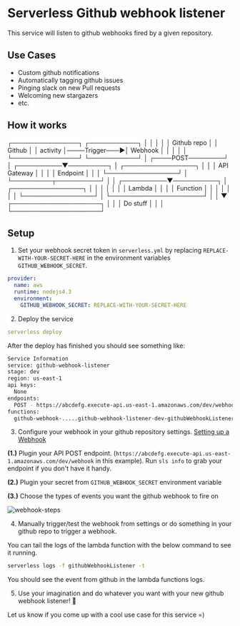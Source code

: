 # Serverless Github webhook listener

This service will listen to github webhooks fired by a given repository.

## Use Cases

* Custom github notifications
* Automatically tagging github issues
* Pinging slack on new Pull requests
* Welcoming new stargazers
* etc.

## How it works

┌───────────────┐               ┌───────────┐
│               │               │           │
│  Github repo  │               │   Github  │
│   activity    │────Trigger───▶│  Webhook  │
│               │               │           │
└───────────────┘               └───────────┘
                                      │
                     ┌────POST────────┘
                     │
          ┌──────────▼─────────┐
          │ ┌────────────────┐ │
          │ │  API Gateway   │ │
          │ │    Endpoint    │ │
          │ └────────────────┘ │
          └─────────┬──────────┘
                    │
                    │
         ┌──────────▼──────────┐
         │ ┌────────────────┐  │
         │ │                │  │
         │ │     Lambda     │  │
         │ │    Function    │  │
         │ │                │  │
         │ └────────────────┘  │
         └─────────────────────┘
                    │
                    │
                    ▼
         ┌────────────────────┐
         │                    │
         │      Do stuff      │
         │                    │
         └────────────────────┘

## Setup

1. Set your webhook secret token in `serverless.yml` by replacing `REPLACE-WITH-YOUR-SECRET-HERE` in the environment variables `GITHUB_WEBHOOK_SECRET`.

  ```yml
  provider:
    name: aws
    runtime: nodejs4.3
    environment:
      GITHUB_WEBHOOK_SECRET: REPLACE-WITH-YOUR-SECRET-HERE
  ```

2. Deploy the service

  ```yaml
  serverless deploy
  ```

  After the deploy has finished you should see something like:
  ```bash
  Service Information
  service: github-webhook-listener
  stage: dev
  region: us-east-1
  api keys:
    None
  endpoints:
    POST - https://abcdefg.execute-api.us-east-1.amazonaws.com/dev/webhook
  functions:
    github-webhook-.....github-webhook-listener-dev-githubWebhookListener
  ```

3. Configure your webhook in your github repository settings. [Setting up a Webhook](https://developer.github.com/webhooks/creating/#setting-up-a-webhook)

  **(1.)** Plugin your API POST endpoint. (`https://abcdefg.execute-api.us-east-1.amazonaws.com/dev/webhook` in this example). Run `sls info` to grab your endpoint if you don't have it handy.

  **(2.)** Plugin your secret from `GITHUB_WEBHOOK_SECRET` environment variable

  **(3.)** Choose the types of events you want the github webhook to fire on

  ![webhook-steps](https://cloud.githubusercontent.com/assets/532272/21461773/db7cecd2-c922-11e6-9362-6bbf4661fe14.jpg)


4. Manually trigger/test the webhook from settings or do something in your github repo to trigger a webhook.

  You can tail the logs of the lambda function with the below command to see it running.
  ```bash
  serverless logs -f githubWebhookListener -t
  ```

  You should see the event from github in the lambda functions logs.

5. Use your imagination and do whatever you want with your new github webhook listener! 🎉

Let us know if you come up with a cool use case for this service =)
